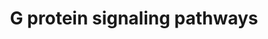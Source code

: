 ---
annotations:
- id: PW:0000125
  parent: signaling pathway
  type: Pathway Ontology
  value: G protein mediated signaling pathway
authors:
- Nsalomonis
- MaintBot
- BruceConklin
- C.Redfern
- Thomas
- Christine Chichester
- Mkutmon
- Eweitz
description: 'G proteins, short for guanine nucleotide-binding proteins, are a family
  of proteins involved in second messenger cascades. G proteins are so called because
  they function as "molecular switches". They alternate from ''inactive'' guanosine
  diphosphate (GDP) to ''active'' guanosine triphosphate (GTP), which is a binding
  state, and which proceeds to regulate downstream cell processes.  Source: [[wikipedia:G_protein|Wikipedia]]'
last-edited: 2021-05-23
organisms:
- Mus musculus
redirect_from:
- /index.php/Pathway:WP232
- /instance/WP232
- /instance/WP232_rr117886
revision: r117886
schema-jsonld:
- '@context': https://schema.org/
  '@id': https://wikipathways.github.io/pathways/WP232.html
  '@type': Dataset
  creator:
    '@type': Organization
    name: WikiPathways
  description: 'G proteins, short for guanine nucleotide-binding proteins, are a family
    of proteins involved in second messenger cascades. G proteins are so called because
    they function as "molecular switches". They alternate from ''inactive'' guanosine
    diphosphate (GDP) to ''active'' guanosine triphosphate (GTP), which is a binding
    state, and which proceeds to regulate downstream cell processes.  Source: [[wikipedia:G_protein|Wikipedia]]'
  keywords:
  - Adcy1
  - Adcy2
  - Adcy3
  - Adcy4
  - Adcy5
  - Adcy6
  - Adcy7
  - Adcy8
  - Adcy9
  - Akap1
  - Akap10
  - Akap11
  - Akap12
  - Akap13
  - Akap2
  - Akap3
  - Akap4
  - Akap5
  - Akap6
  - Akap7
  - Akap8
  - Akap9
  - Arhgef1
  - Ca2+
  - Calm1
  - DAG
  - Gna11
  - Gna12
  - Gna13
  - Gna14
  - Gna15
  - Gnai1
  - Gnai2
  - Gnai3
  - Gnal
  - Gnao1
  - Gnaq
  - Gnas
  - Gnaz
  - Gnb1
  - Gnb2
  - Gnb3
  - Gnb5
  - Gng10
  - Gng11
  - Gng12
  - Gng13
  - Gng3
  - Gng4
  - Gng5
  - Gng7
  - Gng8
  - Gngt1
  - Gngt2
  - Hras1
  - IP3
  - Itpr1
  - Kcnj3
  - Kras
  - Nras
  - Pde1a
  - Pde1b
  - Pde1c
  - Pde4a
  - Pde4b
  - Pde4c
  - Pde4d
  - Pde7a
  - Pde7b
  - Pde8a
  - Pde8b
  - Plcb3
  - Ppp3ca
  - Ppp3cc
  - Prkaca
  - Prkacb
  - Prkar1a
  - Prkar1b
  - Prkar2a
  - Prkar2b
  - Prkca
  - Prkcb
  - Prkcc
  - Prkcd
  - Prkce
  - Prkch
  - Prkci
  - Prkcq
  - Prkcz
  - Prkd1
  - Prkd3
  - Rhoa
  - Rras
  - Slc9a1
  - cAMP
  license: CC0
  name: G protein signaling pathways
seo: CreativeWork
title: G protein signaling pathways
wpid: WP232
---